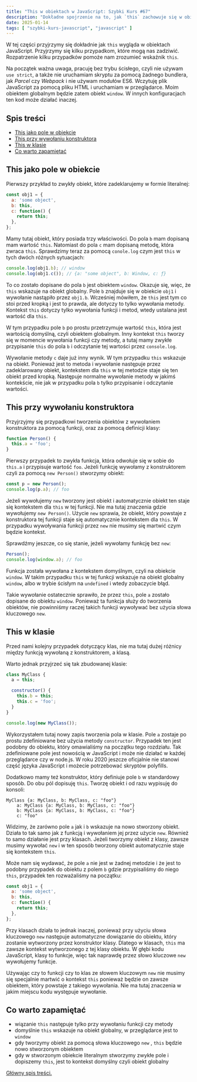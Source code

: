 ```yaml
---
title: "This w obiektach w JavaScript: Szybki Kurs #67"
description: "Dokładne spojrzenie na to, jak `this` zachowuje się w obiektach JavaScript. Omówienie przypadków użycia i zachowań w różnych kontekstach."
date: 2025-01-14
tags: [ "szybki-kurs-javascript", "javascript" ]
---
```


W tej części przyjrzymy się dokładnie jak `this` wygląda w obiektach JavaScript. Przyjrzymy się kilku przypadkom, które mogą nas zadziwić. Rozpatrzenie kilku przypadków pomoże nam zrozumieć wskaźnik `this`.

Na początek ważna uwaga, pracuję bez trybu ścisłego, czyli nie używam `use strict`, a także nie uruchamiam skryptu za pomocą żadnego bundlera, jak *Parcel* czy *Webpack* i nie używam modułów ES6. Wczytuję plik JavaScript za pomocą pliku HTML i uruchamiam w przeglądarce. Moim obiektem globalnym
będzie zatem obiekt `window`. W innych konfiguracjach ten kod może działać inaczej.

## Spis treści
* [This jako pole w obiekcie](#this-jako-pole-w-obiekcie)
* [This przy wywołaniu konstruktora](#this-przy-wywolaniu-konstruktora)
* [This w klasie](#this-w-klasie)
* [Co warto zapamiętać](#co-warto-zapamietac)

## <span id="this-jako-pole-w-obiekcie">This jako pole w obiekcie</span>

Pierwszy przykład to zwykły obiekt, które zadeklarujemy w formie literalnej:

```js
const obj1 = {
  a: 'some object',
  b: this,
  c: function() {
    return this;
  },
};
```

Mamy tutaj obiekt, który posiada trzy właściwości. Do pola `b` mam dopisaną mam wartość `this`. Natomiast do pola `c`
mam dopisaną metodę, która zwraca `this`. Sprawdzimy teraz za pomocą `conole.log` czym jest `this` w tych dwóch różnych sytuacjach:

```js
console.log(obj1.b); // window
console.log(obj1.c()); // {a: "some object", b: Window, c: ƒ}
```

To co zostało dopisane do pola `b` jest obiektem `window`. Okazuje się, więc, że `this` wskazuje na obiekt globalny. Pole `b` znajduje się w obiekcie `obj1` i wywołanie nastąpiło przez `obj1.b`. Wcześniej mówiłem, że `this` jest tym co stoi przed kropką i jest to prawda, ale dotyczy to tylko
wywołania metody. Kontekst `this` dotyczy tylko wywołania funkcji i metod, wtedy ustalana jest wartość dla `this`.

W tym przypadku pole `b` po prostu przetrzymuje wartość `this`, która jest wartością domyślną, czyli obiektem globalnym. Inny kontekst `this` tworzy się w momencie wywołania funkcji czy metody, a tutaj mamy zwykłe przypisanie `this` do pola `b` i odczytanie tej wartości przez `console.log`.

Wywołanie metody `c` daje już inny wynik. W tym przypadku `this` wskazuje na obiekt. Ponieważ jest to metoda i wywołanie następuje przez zadeklarowany obiekt, kontekstem dla `this` w tej metodzie staje się ten obiekt przed kropką. Następuje normalne wywołanie metody w jakimś kontekście, nie jak w
przypadku pola `b` tylko przypisanie i odczytanie wartości.

## <span id="this-przy-wywolaniu-konstruktora">This przy wywołaniu konstruktora</span>

Przyjrzyjmy się przypadkowi tworzenia obiektów z wywołaniem konstruktora za pomocą funkcji, oraz za pomocą definicji klasy:

```js
function Person() {
  this.a = 'foo';
}
```

Pierwszy przypadek to zwykła funkcja, która odwołuje się w sobie do `this.a` i przypisuje wartość `foo`. Jeżeli funkcję wywołamy z konstruktorem czyli za pomocą `new Person()` stworzymy obiekt:

```js
const p = new Person();
console.log(p.a); // foo
```

Jeżeli wywołujemy `new` tworzony jest obiekt i automatycznie obiekt ten staje się kontekstem dla `this` w tej funkcji. Nie ma tutaj znaczenia gdzie wywołujemy `new Person()`. Użycie `new` sprawia, że obiekt, który powstaje z konstruktora tej funkcji staje się automatycznie kontekstem dla `this`. W
przypadku wywoływania funkcji przez `new` nie musimy się martwić czym będzie kontekst.

Sprawdźmy jeszcze, co się stanie, jeżeli wywołamy funkcję bez `new`:

```js
Person();
console.log(window.a); // foo
```

Funkcja została wywołana z kontekstem domyślnym, czyli na obiekcie `window`. W takim przypadku `this` w tej funkcji wskazuje na obiekt globalny `window`, albo w trybie ścisłym na `undefined` i wtedy zobaczycie błąd.

Takie wywołanie ostatecznie sprawiło, że przez `this`, pole `a` zostało dopisane do obiektu `window`. Ponieważ ta funkcja służy do tworzenia obiektów, nie powinniśmy raczej takich funkcji wywoływać bez użycia słowa kluczowego `new`.

## <span id="this-w-klasie">This w klasie</span>

Przed nami kolejny przypadek dotyczący klas, nie ma tutaj dużej różnicy między funkcją wywołaną z konstruktorem, a klasą.

Warto jednak przyjrzeć się tak zbudowanej klasie:

```js
class MyClass {
  a = this;

  constructor() {
    this.b = this;
    this.c = 'foo';
  }
}

console.log(new MyClass());
```

Wykorzystałem tutaj nowy zapis tworzenia pola w klasie. Pole `a` zostaje po prostu zdefiniowane bez użycia metody `constructor`. Przypadek ten jest podobny do obiektu, który omawialiśmy na początku tego rozdziału. Tak zdefiniowane pole jest nowością w JavaScript i może nie działać w każdej
przeglądarce czy w node.js. W roku 2020 jeszcze oficjalnie nie stanowi część języka JavaScript i możecie potrzebować skryptów polyfills.

Dodatkowo mamy też konstruktor, który definiuje pole `b` w standardowy sposób. Do obu pól dopisuję `this`. Tworzę obiekt i od razu wypisuję do konsoli:

```text
MyClass {a: MyClass, b: MyClass, c: "foo"}
	a: MyClass {a: MyClass, b: MyClass, c: "foo"}
	b: MyClass {a: MyClass, b: MyClass, c: "foo"}
	c: "foo"
```

Widzimy, że zarówno pole `a` jak i `b` wskazuje na nowo stworzony obiekt. Działa to tak samo jak z funkcją i wywołaniem jej przez użycie `new`. Również to samo działanie jest przy klasach. Jeżeli tworzymy obiekt z klasy, zawsze musimy wywołać `new` i w ten sposób tworzony obiekt automatycznie staje
się kontekstem `this`.

Może nam się wydawać, że pole `a` nie jest w żadnej metodzie i że jest to podobny przypadek do obiektu z polem `b` gdzie przypisaliśmy do niego `this`, przypadek ten rozważaliśmy na początku:

```js
const obj1 = {
  a: 'some object',
  b: this,
  c: function() {
    return this;
  },
};
```

Przy klasach działa to jednak inaczej, ponieważ przy użyciu słowa kluczowego `new` następuje automatyczne dowiązanie do obiektu, który zostanie wytworzony przez konstruktor klasy. Dlatego w klasach, `this` ma zawsze kontekst wytworzonego z tej klasy obiektu. W głębi kodu JavaScript, klasy to
funkcje, więc tak naprawdę przez słowo kluczowe `new` wywołujemy funkcje.

Używając czy to funkcji czy to klas ze słowem kluczowym `new` nie musimy się specjalnie martwić o kontekst `this`
ponieważ będzie on zawsze obiektem, który powstaje z takiego wywołania. Nie ma tutaj znaczenia w jakim miejscu kodu występuje wywołanie.

## <span id="co-warto-zapamietac">Co warto zapamiętać</span>

- wiązanie `this` następuje tylko przy wywołaniu funkcji czy metody
- domyślnie `this` wskazuje na obiekt globalny, w przeglądarce jest to `window`
- gdy tworzymy obiekt za pomocą słowa kluczowego `new` , `this` będzie nowo stworzonym obiektem
- gdy w stworzonym obiekcie literalnym stworzymy zwykłe pole i dopiszemy `this`, jest to kontekst domyślny czyli obiekt globalny

[Główny spis treści.](https://zacznijprogramowac.net/szybki-kurs-javascript/spis-tresci/)